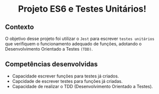 # <p align="center">Projeto ES6 e Testes Unitários!</p>

## Contexto

O objetivo desse projeto foi utilizar o `Jest` para escrever `testes unitários` que verifiquem o funcionamento adequado de funções, adotando o Desenvolvimento Orientado a Testes `(TDD)`.

## Competências desenvolvidas

- Capacidade escrever funções para testes já criados.
- Capcidade de escrever testes para funções já criadas.
- Capacidade de realizar o TDD (Desenvolvimento Orientado a Testes).
